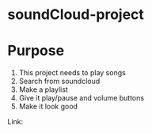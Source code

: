 # soundCloud-project

# Purpose
1. This project needs to play songs
2. Search from soundcloud
3. Make a playlist
4. Give it play/pause and volume buttons
5. Make it look good

Link: 